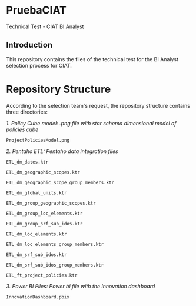 # PruebaCIAT
Technical Test - CIAT
BI Analyst

## Introduction

This repository contains the files of the technical test for the BI Analyst selection process for CIAT.

# Repository Structure

According to the selection team's request, the repository structure contains three directories:

*1. Policy Cube model: .png file with star schema dimensional model of policies cube*

    ProjectPoliciesModel.png
    
*2. Pentaho ETL: Pentaho data integration files*

    ETL_dm_dates.ktr
    
    ETL_dm_geographic_scopes.ktr
    
    ETL_dm_geographic_scope_group_members.ktr
    
    ETL_dm_global_units.ktr
    
    ETL_dm_group_geographic_scopes.ktr
    
    ETL_dm_group_loc_elements.ktr
    
    ETL_dm_group_srf_sub_idos.ktr
    
    ETL_dm_loc_elements.ktr
    
    ETL_dm_loc_elements_group_members.ktr
    
    ETL_dm_srf_sub_idos.ktr
    
    ETL_dm_srf_sub_idos_group_members.ktr
    
    ETL_ft_project_policies.ktr
    
*3. Power BI Files: Power bi file with the Innovation dashboard*

    InnovationDashboard.pbix
    
    
    





